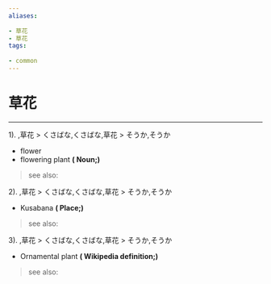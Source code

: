 ```yaml
---
aliases:
    
- 草花
- 草花
tags:
    
- common
---
```


# 草花
---
1).
,草花 > くさばな,くさばな,草花 > そうか,そうか

- flower
- flowering plant
**( Noun;)**
> see also: 
            
2).
,草花 > くさばな,くさばな,草花 > そうか,そうか

- Kusabana
**( Place;)**
> see also: 
            
3).
,草花 > くさばな,くさばな,草花 > そうか,そうか

- Ornamental plant
**( Wikipedia definition;)**
> see also: 
            